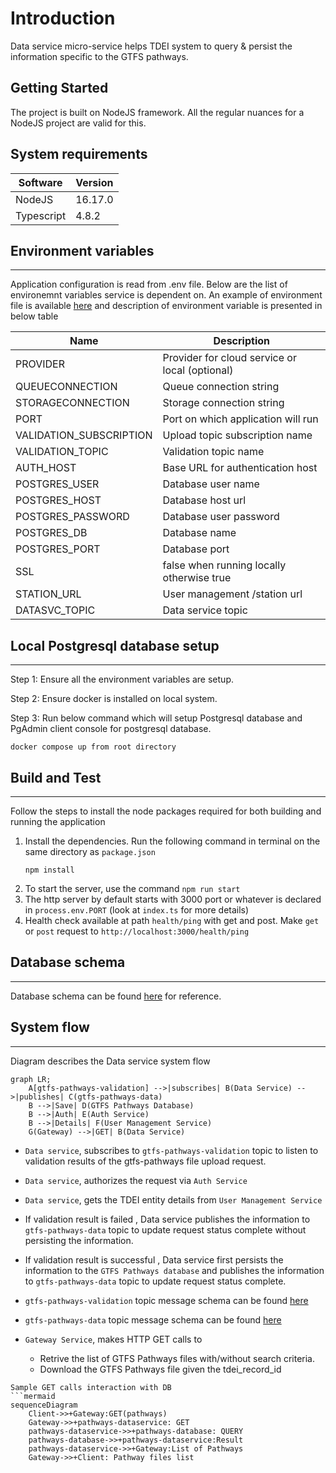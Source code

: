 # Introduction 
Data service micro-service helps TDEI system to query & persist the information specific to the GTFS pathways.

## Getting Started
The project is built on NodeJS framework. All the regular nuances for a NodeJS project are valid for this.

## System requirements
| Software | Version|
|----|---|
| NodeJS | 16.17.0|
| Typescript | 4.8.2 |


## Environment variables
---

Application configuration is read from .env file. Below are the list of environemnt variables service is dependent on. An example of environment file is available [here](./env.example) and description of environment variable is presented in below table

|Name| Description |
|--|--|
| PROVIDER | Provider for cloud service or local (optional)|
|QUEUECONNECTION | Queue connection string |
|STORAGECONNECTION | Storage connection string|
|PORT |Port on which application will run|
|VALIDATION_SUBSCRIPTION | Upload topic subscription name|
|VALIDATION_TOPIC | Validation topic name|
|AUTH_HOST | Base URL for authentication host|
|POSTGRES_USER | Database user name|
|POSTGRES_HOST | Database host url|
|POSTGRES_PASSWORD | Database user password|
|POSTGRES_DB | Database name|
|POSTGRES_PORT | Database port|
|SSL | false when running locally otherwise true|
|STATION_URL | User management /station url|
|DATASVC_TOPIC | Data service topic|

## Local Postgresql database setup
---

Step 1: Ensure all the environment variables are setup.

Step 2: Ensure docker is installed on local system. 

Step 3: Run below command which will setup Postgresql database and PgAdmin client console for postgresql database.

```docker compose up from root directory```

## Build and Test
---

Follow the steps to install the node packages required for both building and running the application

1. Install the dependencies. Run the following command in terminal on the same directory as `package.json`
    ```shell
    npm install
    ```
2. To start the server, use the command `npm run start`
3. The http server by default starts with 3000 port or whatever is declared in `process.env.PORT` (look at `index.ts` for more details)
4. Health check available at path `health/ping` with get and post. Make `get` or `post` request to `http://localhost:3000/health/ping`

## Database schema
---

Database schema can be found [here](https://github.com/TaskarCenterAtUW/TDEI-internaldocs/blob/master/adr/database-schema.md) for reference.

## System flow
---

Diagram describes the Data service system flow

```mermaid
graph LR;
    A[gtfs-pathways-validation] -->|subscribes| B(Data Service) -->|publishes| C(gtfs-pathways-data)
    B -->|Save| D(GTFS Pathways Database)
    B -->|Auth| E(Auth Service)
    B -->|Details| F(User Management Service)
    G(Gateway) -->|GET| B(Data Service)
```

- `Data service`, subscribes to `gtfs-pathways-validation` topic to listen to validation results of the gtfs-pathways file upload request.

- `Data service`, authorizes the request via `Auth Service` 

- `Data service`, gets the TDEI entity details from `User Management Service` 

- If validation result is failed , Data service publishes the information to `gtfs-pathways-data` topic to update request status complete without persisting the information.

- If validation result is successful , Data service first persists the information to the `GTFS Pathways database` and publishes the information to `gtfs-pathways-data` topic to update request status complete.

- `gtfs-pathways-validation` topic message schema can be found [here](https://github.com/TaskarCenterAtUW/TDEI-event-messages/blob/dev/schema/gtfs-pathway-validation-schema.json)

- `gtfs-pathways-data` topic message schema can be found [here](https://github.com/TaskarCenterAtUW/TDEI-event-messages/blob/dev/schema/gtfs-pathway-validation-schema.json)

- `Gateway Service`, makes HTTP GET calls to 
    - Retrive the list of GTFS Pathways files with/without search criteria.
    - Download the GTFS Pathways file given the tdei_record_id


```
Sample GET calls interaction with DB
```mermaid
sequenceDiagram
    Client->>+Gateway:GET(pathways)
    Gateway->>+pathways-dataservice: GET
    pathways-dataservice->>+pathways-database: QUERY
    pathways-database->>+pathways-dataservice:Result
    pathways-dataservice->>+Gateway:List of Pathways
    Gateway->>+Client: Pathway files list

```




